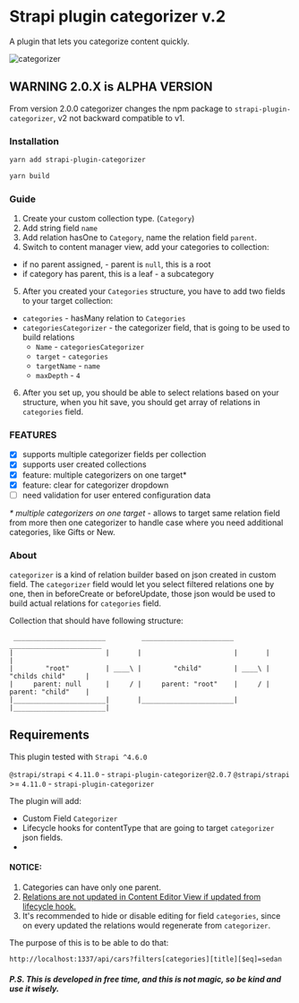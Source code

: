 # Strapi plugin categorizer v.2

A plugin that lets you categorize content quickly.

![categorizer](https://user-images.githubusercontent.com/1254168/215042671-6a87ac80-7f52-41a0-8aeb-3312b644a096.gif)

## WARNING 2.0.X is ALPHA VERSION

From version 2.0.0 categorizer changes the npm package to `strapi-plugin-categorizer`, v2 not backward compatible to v1.

### Installation

```sh
yarn add strapi-plugin-categorizer
```

```sh
yarn build
```

### Guide

1. Create your custom collection type. (`Category`)
2. Add string field `name`
3. Add relation hasOne to `Category`, name the relation field `parent`.
4. Switch to content manager view, add your categories to collection:

- if no parent assigned, - parent is `null`, this is a root
- if category has parent, this is a leaf - a subcategory

5. After you created your `Categories` structure, you have to add two fields to your target collection:

- `categories` - hasMany relation to `Categories`
- `categoriesCategorizer` - the categorizer field, that is going to be used to build relations
  - `Name` - `categoriesCategorizer`
  - `target` - `categories`
  - `targetName` - `name`
  - `maxDepth` - `4`

6. After you set up, you should be able to select relations based on your structure, when you hit save, you should get array of relations in `categories` field.

### FEATURES

- [x] supports multiple categorizer fields per collection
- [x] supports user created collections
- [x] feature: multiple categorizers on one target\*
- [x] feature: clear for categorizer dropdown
- [ ] need validation for user entered configuration data

_\* multiple categorizers on one target_ - allows to target same relation field from more then one categorizer to handle case where you need additional categories, like Gifts or New.

### About

`categorizer` is a kind of relation builder based on json created in custom field.
The `categorizer` field would let you select filtered relations one by one, then in beforeCreate or beforeUpdate, those json would be used to build actual relations for `categories` field.

Collection that should have following structure:

```
 _______________________         _______________________         _______________________
|                       |       |                       |       |                       |
|        "root"         | ____\ |        "child"        | ____\ |    "childs child"     |
|     parent: null      |     / |     parent: "root"    |     / |    parent: "child"    |
|_______________________|       |_______________________|       |_______________________|

```

## Requirements

This plugin tested with `Strapi ^4.6.0`

`@strapi/strapi` < `4.11.0` - `strapi-plugin-categorizer@2.0.7`
`@strapi/strapi` >= `4.11.0` - `strapi-plugin-categorizer`

The plugin will add:

- Custom Field `Categorizer`
- Lifecycle hooks for contentType that are going to target `categorizer` json fields.
-

#### NOTICE:

1. Categories can have only one parent.
2. [Relations are not updated in Content Editor View if updated from lifecycle hook.](https://github.com/strapi/strapi/issues/15571)
3. It's recommended to hide or disable editing for field `categories`, since on every updated the relations would regenerate from `categorizer`.

The purpose of this is to be able to do that:

```
http://localhost:1337/api/cars?filters[categories][title][$eq]=sedan
```

##### P.S. This is developed in free time, and this is not magic, so be kind and use it wisely.
